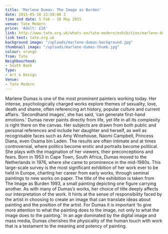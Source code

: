 ```yaml
---
title: 'Marlene Dumas: The Image as Burden'
date: 2015-05-10 22:58:00 Z
time and date: 5 Feb – 10 May 2015
venue: Tate Modern
price: 'Adult: £16'
link: http://www.tate.org.uk/whats-on/tate-modern/exhibition/marlene-dumas-image-burden
link text: tate.org.uk
background image: "/uploads/marlene-dumas-background.jpg"
thumbnail image: "/uploads/marlene-dumas-thumb.jpg"
colour: orange
from: Tate
Neighbourhood:
- South Bank
Type:
- Art & Design
Venue:
- Tate Modern
---
```


Marlene Dumas is one of the most prominent painters working today. Her intense, psychologically charged works explore themes of sexuality, love, death and shame, often referencing art history, popular culture and current affairs.
‘Secondhand images’, she has said, ‘can generate first-hand emotions.’ Dumas never paints directly from life, yet life in all its complexity is right there on the canvas. Her subjects are drawn from both public and personal references and include her daughter and herself, as well as recognisable faces such as Amy Winehouse, Naomi Campbell, Princess Diana, even Osama bin Laden. The results are often intimate and at times controversial, where politics become erotic and portraits become political. She plays with the imagination of her viewers, their preconceptions and fears.
Born in 1953 in Cape Town, South Africa, Dumas moved to the Netherlands in 1976, where she came to prominence in the mid-1980s. This large-scale survey is the most significant exhibition of her work ever to be held in Europe, charting her career from early works, through seminal paintings to new works on paper.
The title of the exhibition is taken from The Image as Burden 1993, a small painting depicting one figure carrying another. As with many of Dumas’s works, her choice of title deeply affects our interpretation of the work. It hints at the sense of responsibility faced by the artist in choosing to create an image that can translate ideas about painting and the position of the artist. For Dumas it is important ‘to give more attention to what the painting does to the image, not only to what the image does to the painting.’
In an age dominated by the digital image and mass media, Dumas cherishes the physicality of the human touch with work that is a testament to the meaning and potency of painting.
